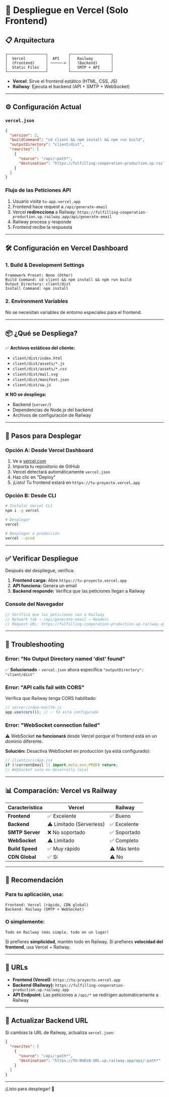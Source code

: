 # 🚀 Despliegue en Vercel (Solo Frontend)

## 📋 Arquitectura

```
┌─────────────────┐         ┌──────────────────┐
│  Vercel         │  API    │   Railway        │
│  (Frontend)     │ ─────-> │   (Backend)      │
│  Static Files   │         │   SMTP + API     │
└─────────────────┘         └──────────────────┘
```

- **Vercel**: Sirve el frontend estático (HTML, CSS, JS)
- **Railway**: Ejecuta el backend (API + SMTP + WebSocket)

---

## ⚙️ Configuración Actual

### `vercel.json`
```json
{
  "version": 2,
  "buildCommand": "cd client && npm install && npm run build",
  "outputDirectory": "client/dist",
  "rewrites": [
    {
      "source": "/api/:path*",
      "destination": "https://fulfilling-cooperation-production.up.railway.app/api/:path*"
    }
  ]
}
```

### Flujo de las Peticiones API

1. Usuario visita `tu-app.vercel.app`
2. Frontend hace request a `/api/generate-email`
3. Vercel **redirecciona** a Railway: `https://fulfilling-cooperation-production.up.railway.app/api/generate-email`
4. Railway procesa y responde
5. Frontend recibe la respuesta

---

## 🛠️ Configuración en Vercel Dashboard

### 1. Build & Development Settings
```
Framework Preset: None (Other)
Build Command: cd client && npm install && npm run build
Output Directory: client/dist
Install Command: npm install
```

### 2. Environment Variables
No se necesitan variables de entorno especiales para el frontend.

---

## 📦 ¿Qué se Despliega?

✅ **Archivos estáticos del cliente:**
- `client/dist/index.html`
- `client/dist/assets/*.js`
- `client/dist/assets/*.css`
- `client/dist/mail.svg`
- `client/dist/manifest.json`
- `client/dist/sw.js`

❌ **NO se despliega:**
- Backend (`server/`)
- Dependencias de Node.js del backend
- Archivos de configuración de Railway

---

## 🚀 Pasos para Desplegar

### Opción A: Desde Vercel Dashboard

1. Ve a [vercel.com](https://vercel.com)
2. Importa tu repositorio de GitHub
3. Vercel detectará automáticamente `vercel.json`
4. Haz clic en "Deploy"
5. ¡Listo! Tu frontend estará en `https://tu-proyecto.vercel.app`

### Opción B: Desde CLI

```bash
# Instalar Vercel CLI
npm i -g vercel

# Desplegar
vercel

# Desplegar a producción
vercel --prod
```

---

## ✅ Verificar Despliegue

Después del despliegue, verifica:

1. **Frontend carga:** Abre `https://tu-proyecto.vercel.app`
2. **API funciona:** Genera un email
3. **Backend responde:** Verifica que las peticiones llegan a Railway

### Console del Navegador
```javascript
// Verifica que las peticiones van a Railway
// Network tab → /api/generate-email → Headers
// Request URL: https://fulfilling-cooperation-production.up.railway.app/api/generate-email
```

---

## 🔧 Troubleshooting

### Error: "No Output Directory named 'dist' found"
✅ **Solucionado** - `vercel.json` ahora especifica `"outputDirectory": "client/dist"`

### Error: "API calls fail with CORS"
Verifica que Railway tenga CORS habilitado:
```javascript
// server/index-mailtm.js
app.use(cors()); // ✅ Ya está configurado
```

### Error: "WebSocket connection failed"
⚠️ WebSocket **no funcionará** desde Vercel porque el frontend está en un dominio diferente.

**Solución:** Desactiva WebSocket en producción (ya está configurado):
```javascript
// client/src/App.jsx
if (!currentEmail || import.meta.env.PROD) return;
// WebSocket solo en desarrollo local
```

---

## 📊 Comparación: Vercel vs Railway

| Característica | Vercel | Railway |
|---|---|---|
| **Frontend** | ✅ Excelente | ✅ Bueno |
| **Backend** | ⚠️ Limitado (Serverless) | ✅ Excelente |
| **SMTP Server** | ❌ No soportado | ✅ Soportado |
| **WebSocket** | ⚠️ Limitado | ✅ Completo |
| **Build Speed** | ✅ Muy rápido | ⚠️ Más lento |
| **CDN Global** | ✅ Sí | ⚠️ No |

---

## 🎯 Recomendación

### Para tu aplicación, usa:

```
Frontend: Vercel (rápido, CDN global)
Backend: Railway (SMTP + WebSocket)
```

### O simplemente:

```
Todo en Railway (más simple, todo en un lugar)
```

Si prefieres **simplicidad**, mantén todo en Railway. Si prefieres **velocidad del frontend**, usa Vercel + Railway.

---

## 🔗 URLs

- **Frontend (Vercel):** `https://tu-proyecto.vercel.app`
- **Backend (Railway):** `https://fulfilling-cooperation-production.up.railway.app`
- **API Endpoint:** Las peticiones a `/api/*` se redirigen automáticamente a Railway

---

## 📝 Actualizar Backend URL

Si cambias la URL de Railway, actualiza `vercel.json`:

```json
{
  "rewrites": [
    {
      "source": "/api/:path*",
      "destination": "https://TU-NUEVA-URL.up.railway.app/api/:path*"
    }
  ]
}
```

---

¡Listo para desplegar! 🚀
